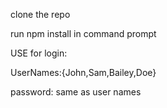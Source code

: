 clone the repo

run npm install in command prompt 

USE for login:

UserNames:{John,Sam,Bailey,Doe}

password: same as user names

